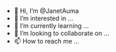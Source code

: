 - 👋 Hi, I’m @JanetAuma
- 👀 I’m interested in ...
- 🌱 I’m currently learning ...
- 💞️ I’m looking to collaborate on ...
- 📫 How to reach me ...

<!---
JanetAuma/JanetAuma is a ✨ special ✨ repository because its `README.md` (this file) appears on your GitHub profile.
You can click the Preview link to take a look at your changes.
--->
